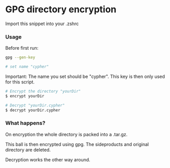 # GPG directory encryption

Import this snippet into your .zshrc

### Usage

Before first run:

```zsh
gpg --gen-key

# set name "cypher"
````
Important: The name you set should be "cypher". This key is then only used for this script.

```zsh
# Encrypt the directory "yourDir"
$ encrypt yourDir

# Decrypt "yourDir.cypher"
$ decrypt yourDir.cypher
````

### What happens?

On encryption the whole directory is packed into a .tar.gz.

This ball is then encrypted using gpg. The sideproducts and original directory are deleted.

Decryption works the other way around.
